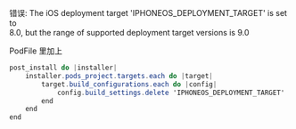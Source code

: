 错误: The iOS deployment target 'IPHONEOS_DEPLOYMENT_TARGET' is set to  
8.0, but the range of supported deployment target versions is 9.0  

PodFile 里加上

```C#
post_install do |installer|
    installer.pods_project.targets.each do |target|
        target.build_configurations.each do |config|
            config.build_settings.delete 'IPHONEOS_DEPLOYMENT_TARGET'
        end
    end
end
```
